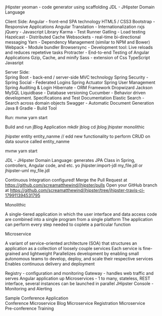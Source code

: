 jHipster
yeoman - code generator using scaffolding
JDL - JHipster Domain Language

Client Side:
  Angular - front-end SPA technology
  HTML5 / CSS3
  Bootstrap - Responsive Applications
  Angular Translation - Internationalization
  rxjs
  jQuery - Javascript Library
  Karma - Test Runner
  Gatling - Load testing
  Hazelcast - Distributed Cache
  Websockets - real-time bi-directional messaging
  Yarn - Dependency Management (similar to NPM and Bower)
  Webpack - Module bundler
  Browsersync - Development tool: Live reloads and reduces repetetive tasks
  Protracter - End-to-end Testing of Angular Applications
  Gzip, Cache, and minify
  Sass - extension of Css
  TypeScript
  Javasript

Server Side:  
  Spring Boot - back-end / server-side MVC technology
  Spring Security - 
  Spring Social - Federated Logins
  Spring Actuator
  Spring User Management
  Spring Auditing & Login
  Hibernate - ORM Framework
  Dropwizard 
  Jackson
  MySQL
  Liquidbase - Database versioning
  Cucumber - Behavior driven development.  Specifications and Test Documentation
  Elastic Search - Search across domain objects
  Swagger - Automatic Document Generation
  Java 8 
  Gradle - Build Tool
    
Run: 
  mvnw
  yarn start
  
Build and run jBlog Application
  mkdir jblog
  cd jblog
  jhipster
    monolithic
    
  jhipster entity entity_nanme // edd new functionality to perform CRUD on data source called entity_nanme  
    
  mvnw
  yarn start
  
JDL - JHipster Domain Language: generates JPA Class in Spring, controllers, Angular code, and etc.
yo jhipster:import-jdl my_file.jdl or jhipster-uml my_file.jdl

Continuous Integration configured!
  Merge the Pull Request at https://github.com/screamatthewind/jhipster/pulls
  Open your GitHub branch at https://github.com/screamatthewind/jhipster/tree/jhipster-travis-ci-179911394531795

Monolithic

  A single-tiered application in which the user interface and data access code are combined into a single program from a single platform
  The application can perform every step needed to coplete a particular function
  
Microservice

  A variant of service-oriented architecture (SOA) that structures an application as a collection of loosely couple services
  Each service is fine-grained and lightweight
  Parallelizes development by enabling small autonomous teams to develop, deploy, and scale their respective services
  Enables continuous delivery and deployment
  
  Registry - configuration and monitoring
  Gateway - handles web traffic and serves Angular application up
  Microservices - 1 to many, stateless, REST interface, several instances can be launched in parallel
  JHipster Console - Monitoring and Alerting
  

  Sample Conference Application  
    Conference Microservice
    Blog Microservice
    Registration Microservice  
    Pre-conference Training

  
  

  